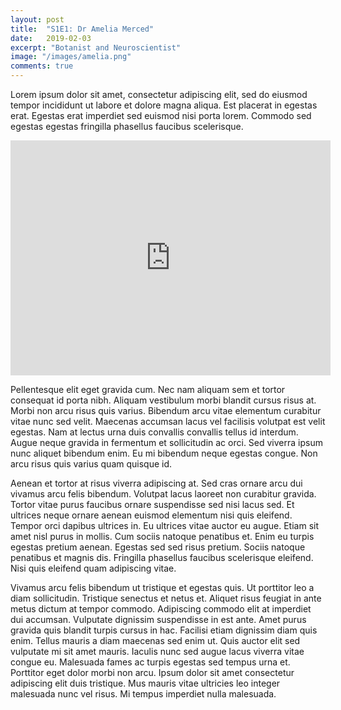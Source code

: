 ```yaml
---
layout: post
title:  "S1E1: Dr Amelia Merced"
date:   2019-02-03
excerpt: "Botanist and Neuroscientist"
image: "/images/amelia.png"
comments: true
---
```


Lorem ipsum dolor sit amet, consectetur adipiscing elit, sed do eiusmod tempor incididunt ut labore et dolore magna aliqua. Est placerat in egestas erat. Egestas erat imperdiet sed euismod nisi porta lorem. Commodo sed egestas egestas fringilla phasellus faucibus scelerisque. 


<iframe width="512" height="376" src="https://ucdavis.app.box.com/s/3vslpzsto8pb3n6uhwv15jnmyigzf0ap/file/492571698456" frameborder="0" marginwidth="0" marginheight="0" scrolling="no" seamless allowfullscreen></iframe>

Pellentesque elit eget gravida cum. Nec nam aliquam sem et tortor consequat id porta nibh. Aliquam vestibulum morbi blandit cursus risus at. Morbi non arcu risus quis varius. Bibendum arcu vitae elementum curabitur vitae nunc sed velit. Maecenas accumsan lacus vel facilisis volutpat est velit egestas. Nam at lectus urna duis convallis convallis tellus id interdum. Augue neque gravida in fermentum et sollicitudin ac orci. Sed viverra ipsum nunc aliquet bibendum enim. Eu mi bibendum neque egestas congue. Non arcu risus quis varius quam quisque id.



Aenean et tortor at risus viverra adipiscing at. Sed cras ornare arcu dui vivamus arcu felis bibendum. Volutpat lacus laoreet non curabitur gravida. Tortor vitae purus faucibus ornare suspendisse sed nisi lacus sed. Et ultrices neque ornare aenean euismod elementum nisi quis eleifend. Tempor orci dapibus ultrices in. Eu ultrices vitae auctor eu augue. Etiam sit amet nisl purus in mollis. Cum sociis natoque penatibus et. Enim eu turpis egestas pretium aenean. Egestas sed sed risus pretium. Sociis natoque penatibus et magnis dis. Fringilla phasellus faucibus scelerisque eleifend. Nisi quis eleifend quam adipiscing vitae.

Vivamus arcu felis bibendum ut tristique et egestas quis. Ut porttitor leo a diam sollicitudin. Tristique senectus et netus et. Aliquet risus feugiat in ante metus dictum at tempor commodo. Adipiscing commodo elit at imperdiet dui accumsan. Vulputate dignissim suspendisse in est ante. Amet purus gravida quis blandit turpis cursus in hac. Facilisi etiam dignissim diam quis enim. Tellus mauris a diam maecenas sed enim ut. Quis auctor elit sed vulputate mi sit amet mauris. Iaculis nunc sed augue lacus viverra vitae congue eu. Malesuada fames ac turpis egestas sed tempus urna et. Porttitor eget dolor morbi non arcu. Ipsum dolor sit amet consectetur adipiscing elit duis tristique. Mus mauris vitae ultricies leo integer malesuada nunc vel risus. Mi tempus imperdiet nulla malesuada.


